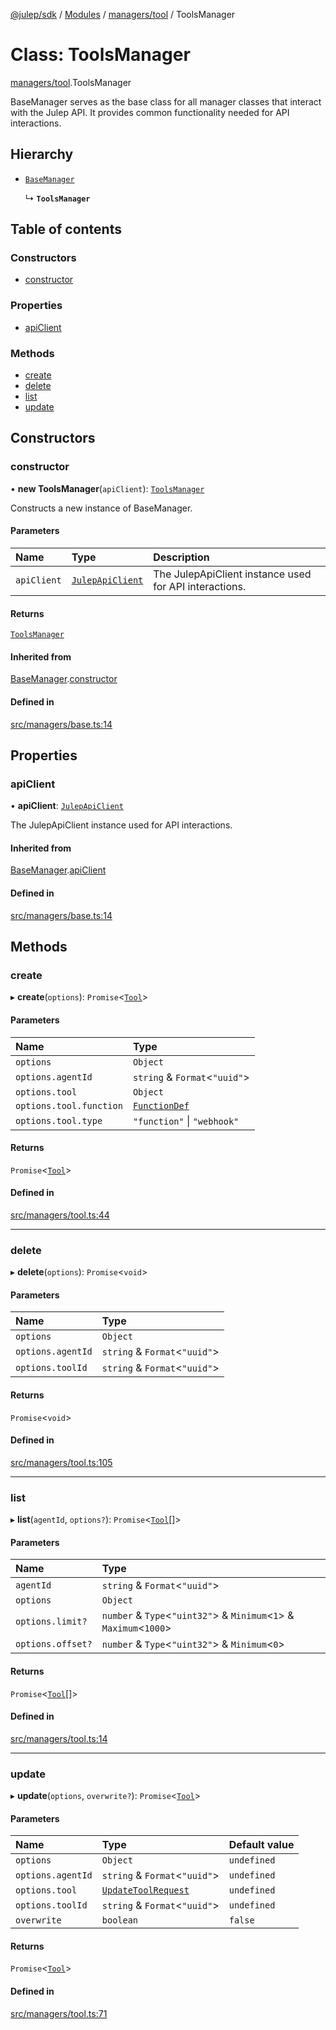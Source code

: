 [@julep/sdk](../README.md) / [Modules](../modules.md) / [managers/tool](../modules/managers_tool.md) / ToolsManager

# Class: ToolsManager

[managers/tool](../modules/managers_tool.md).ToolsManager

BaseManager serves as the base class for all manager classes that interact with the Julep API.
It provides common functionality needed for API interactions.

## Hierarchy

- [`BaseManager`](managers_base.BaseManager.md)

  ↳ **`ToolsManager`**

## Table of contents

### Constructors

- [constructor](managers_tool.ToolsManager.md#constructor)

### Properties

- [apiClient](managers_tool.ToolsManager.md#apiclient)

### Methods

- [create](managers_tool.ToolsManager.md#create)
- [delete](managers_tool.ToolsManager.md#delete)
- [list](managers_tool.ToolsManager.md#list)
- [update](managers_tool.ToolsManager.md#update)

## Constructors

### constructor

• **new ToolsManager**(`apiClient`): [`ToolsManager`](managers_tool.ToolsManager.md)

Constructs a new instance of BaseManager.

#### Parameters

| Name | Type | Description |
| :------ | :------ | :------ |
| `apiClient` | [`JulepApiClient`](api_JulepApiClient.JulepApiClient.md) | The JulepApiClient instance used for API interactions. |

#### Returns

[`ToolsManager`](managers_tool.ToolsManager.md)

#### Inherited from

[BaseManager](managers_base.BaseManager.md).[constructor](managers_base.BaseManager.md#constructor)

#### Defined in

[src/managers/base.ts:14](https://github.com/julep-ai/julep/blob/c9171a9d9cc8bab31093e3e3128a8958db5fd549/sdks/ts/src/managers/base.ts#L14)

## Properties

### apiClient

• **apiClient**: [`JulepApiClient`](api_JulepApiClient.JulepApiClient.md)

The JulepApiClient instance used for API interactions.

#### Inherited from

[BaseManager](managers_base.BaseManager.md).[apiClient](managers_base.BaseManager.md#apiclient)

#### Defined in

[src/managers/base.ts:14](https://github.com/julep-ai/julep/blob/c9171a9d9cc8bab31093e3e3128a8958db5fd549/sdks/ts/src/managers/base.ts#L14)

## Methods

### create

▸ **create**(`options`): `Promise`\<[`Tool`](../modules/api.md#tool)\>

#### Parameters

| Name | Type |
| :------ | :------ |
| `options` | `Object` |
| `options.agentId` | `string` & `Format`\<``"uuid"``\> |
| `options.tool` | `Object` |
| `options.tool.function` | [`FunctionDef`](../modules/api.md#functiondef) |
| `options.tool.type` | ``"function"`` \| ``"webhook"`` |

#### Returns

`Promise`\<[`Tool`](../modules/api.md#tool)\>

#### Defined in

[src/managers/tool.ts:44](https://github.com/julep-ai/julep/blob/c9171a9d9cc8bab31093e3e3128a8958db5fd549/sdks/ts/src/managers/tool.ts#L44)

___

### delete

▸ **delete**(`options`): `Promise`\<`void`\>

#### Parameters

| Name | Type |
| :------ | :------ |
| `options` | `Object` |
| `options.agentId` | `string` & `Format`\<``"uuid"``\> |
| `options.toolId` | `string` & `Format`\<``"uuid"``\> |

#### Returns

`Promise`\<`void`\>

#### Defined in

[src/managers/tool.ts:105](https://github.com/julep-ai/julep/blob/c9171a9d9cc8bab31093e3e3128a8958db5fd549/sdks/ts/src/managers/tool.ts#L105)

___

### list

▸ **list**(`agentId`, `options?`): `Promise`\<[`Tool`](../modules/api.md#tool)[]\>

#### Parameters

| Name | Type |
| :------ | :------ |
| `agentId` | `string` & `Format`\<``"uuid"``\> |
| `options` | `Object` |
| `options.limit?` | `number` & `Type`\<``"uint32"``\> & `Minimum`\<``1``\> & `Maximum`\<``1000``\> |
| `options.offset?` | `number` & `Type`\<``"uint32"``\> & `Minimum`\<``0``\> |

#### Returns

`Promise`\<[`Tool`](../modules/api.md#tool)[]\>

#### Defined in

[src/managers/tool.ts:14](https://github.com/julep-ai/julep/blob/c9171a9d9cc8bab31093e3e3128a8958db5fd549/sdks/ts/src/managers/tool.ts#L14)

___

### update

▸ **update**(`options`, `overwrite?`): `Promise`\<[`Tool`](../modules/api.md#tool)\>

#### Parameters

| Name | Type | Default value |
| :------ | :------ | :------ |
| `options` | `Object` | `undefined` |
| `options.agentId` | `string` & `Format`\<``"uuid"``\> | `undefined` |
| `options.tool` | [`UpdateToolRequest`](../modules/api.md#updatetoolrequest) | `undefined` |
| `options.toolId` | `string` & `Format`\<``"uuid"``\> | `undefined` |
| `overwrite` | `boolean` | `false` |

#### Returns

`Promise`\<[`Tool`](../modules/api.md#tool)\>

#### Defined in

[src/managers/tool.ts:71](https://github.com/julep-ai/julep/blob/c9171a9d9cc8bab31093e3e3128a8958db5fd549/sdks/ts/src/managers/tool.ts#L71)
